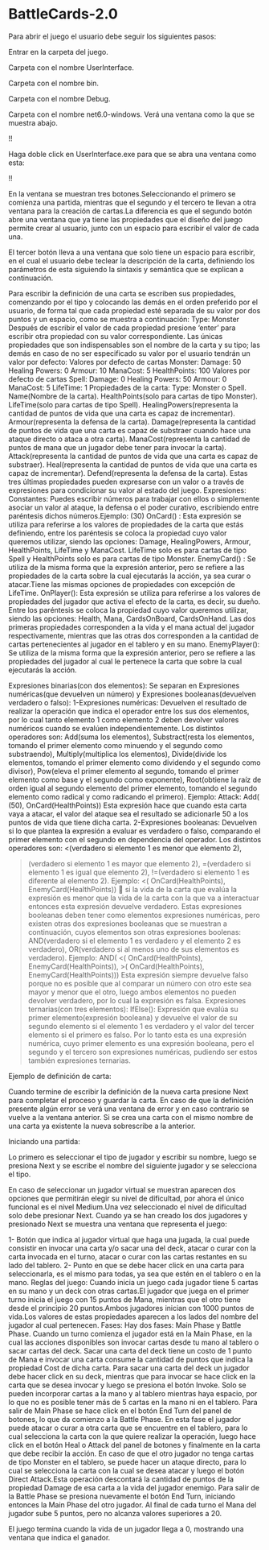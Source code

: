 # BattleCards-2.0
Para abrir el juego el usuario debe seguir los siguientes pasos:

Entrar en la carpeta del juego.

Carpeta con el nombre UserInterface.

Carpeta con el nombre bin.

Carpeta con el nombre Debug.

Carpeta con el nombre net6.0-windows. Verá una ventana como la que se muestra abajo.
 
!!
 
Haga doble click en UserInterface.exe para que se abra una ventana como esta:

 !!
 
En la ventana se muestran tres botones.Seleccionando el primero se comienza una partida, mientras que el segundo y el tercero te llevan a otra ventana para la creación de cartas.La diferencia es que el segundo botón abre una ventana que ya tiene las propiedades que el diseño del juego permite crear al usuario, junto con un espacio para escribir el valor de cada una.
 
El tercer botón lleva a una ventana que solo tiene un espacio para escribir, en el cual el usuario debe teclear la descripción de la carta, definiendo los parámetros de esta siguiendo la sintaxis y semántica que se explican a continuación.
 
Para escribir la definición de una carta se escriben sus propiedades, comenzando por el tipo y colocando las demás en el orden preferido por el usuario, de forma tal que cada propiedad esté separada de su valor por dos puntos y un espacio, como se muestra a continuación: 
Type: Monster
Después de escribir el valor de cada propiedad presione ‘enter’ para escribir otra propiedad con su valor correspondiente. Las únicas propiedades que son indispensables son el nombre de la carta y su tipo; las demás en caso de no ser especificado su valor por el usuario tendrán un valor por defecto:
Valores por defecto de cartas Monster:
Damage: 50
Healing Powers: 0
Armour: 10
ManaCost: 5
HealthPoints: 100
Valores por defecto de cartas Spell:
Damage: 0
Healing Powers: 50
Armour: 0
ManaCost: 5
LifeTime: 1
Propiedades de la carta:
Type: Monster  o   Spell.
Name(Nombre de la carta). 
HealthPoints(solo para cartas de tipo Monster).
LifeTime(solo para cartas de tipo Spell).
HealingPowers(representa la cantidad de puntos de vida que una carta es capaz de incrementar). 
Armour(representa la defensa de la carta).
Damage(representa la cantidad de puntos de vida que una carta es capaz de substraer cuando hace una ataque directo o ataca a otra carta).
ManaCost(representa la cantidad de puntos de mana que un jugador debe tener para invocar la carta).
Attack(representa la cantidad de puntos de vida que una carta es capaz de substraer).
Heal(representa la cantidad de puntos de vida que una carta es capaz de incrementar). 
Defend(representa la defensa de la carta).
Estas tres últimas propiedades pueden expresarse con un valor o a través de expresiones para condicionar su valor al estado del juego.
Expresiones:
Constantes: Puedes escribir números para trabajar con ellos o simplemente asociar un valor al ataque, la defensa o el poder curativo, escribiendo entre paréntesis dichos números.Ejemplo: (30)
OnCard() : Esta expresión se utiliza para referirse a los valores de propiedades de la carta que estás definiendo, entre los paréntesis se coloca la propiedad cuyo valor queremos utilizar, siendo las opciones: Damage, HealingPowers, Armour, HealthPoints, LifeTime y ManaCost.
 LifeTime solo es para cartas de tipo Spell y HealthPoints solo es para cartas de tipo Monster.
EnemyCard() : Se utiliza de la misma forma que la expresión anterior, pero se refiere a las propiedades de la carta sobre la cual ejecutarás la acción, ya sea curar o atacar.Tiene las mismas opciones de propiedades con excepción de LifeTime.
OnPlayer(): Esta expresión se utiliza para referirse a los valores de propiedades del jugador que activa el efecto de la carta, es decir, su dueño. Entre los paréntesis se coloca la propiedad cuyo valor queremos utilizar, siendo las opciones: Health, Mana, CardsOnBoard, CardsOnHand. Las dos primeras propiedades corresponden a la vida y el mana actual del jugador respectivamente, mientras que las otras dos corresponden a la cantidad de cartas pertenecientes al jugador en el tablero y en su mano.
EnemyPlayer(): Se utiliza de la misma forma que la expresión anterior, pero se refiere a las propiedades del jugador al cual le pertenece la carta que sobre la cual ejecutarás la acción.

Expresiones binarias(con dos elementos):
Se separan en Expresiones numéricas(que devuelven un número) y Expresiones booleanas(devuelven verdadero o falso):
1-Expresiones numéricas:
Devuelven el resultado de realizar la operación que indica el operador entre los sus dos elementos, por lo cual tanto elemento 1 como elemento 2 deben devolver valores numéricos cuando se evalúen independientemente.
Los distintos operadores son: 
Add(suma los elementos), 
Substract(resta los elementos, tomando el primer elemento como minuendo y el segundo como substraendo), 
Multiply(multiplica los elementos), 
Divide(divide los elementos, tomando el primer elemento como dividendo y el segundo como divisor), 
Pow(eleva el primer elemento al segundo, tomando el primer elemento como base y el segundo como exponente),
 Root(obtiene la raíz de orden igual al segundo elemento del primer elemento, tomando el segundo elemento como radical y como radicando el primero).
Ejemplo: Attack: Add( (50), OnCard(HealthPoints))
Esta expresión hace que cuando esta carta vaya a atacar, el valor del ataque sea el resultado se adicionarle 50 a los puntos de vida que tiene dicha carta.
2-Expresiones booleanas:
Devuelven si lo que plantea la expresión a evaluar es verdadero o falso, comparando el primer elemento con el segundo en dependencia del operador.
Los distintos operadores son:
<(verdadero si elemento 1 es menor que elemento 2),
>(verdadero si elemento 1 es mayor que elemento 2),
=(verdadero si elemento 1 es igual que elemento 2),
!=(verdadero si elemento 1 es diferente al elemento 2).
Ejemplo:
<( OnCard(HealthPoints), EnemyCard(HealthPoints))  si la vida de la carta que evalúa la expresión es menor que la vida de la carta con la que va a interactuar entonces esta expresión devuelve verdadero.
Estas expresiones booleanas deben tener como elementos expresiones numéricas, pero existen otras dos expresiones booleanas que se muestran a continuación, cuyos elementos son otras expresiones boolenas:
AND(verdadero si el elemento 1 es verdadero y el elemento 2 es verdadero),
OR(verdadero si al menos uno de sus elementos es verdadero).
Ejemplo:
AND( <( OnCard(HealthPoints), EnemyCard(HealthPoints)), >( OnCard(HealthPoints), EnemyCard(HealthPoints)))
Esta expresión siempre devuelve falso porque no es posible que al comparar un número con otro este sea mayor y menor que el otro, luego ambos elementos no pueden devolver verdadero, por lo cual la expresión es falsa.
Expresiones ternarias(con tres elementos):
IfElse(): Expresión que evalúa su primer elemento(expresión booleana) y devuelve el valor de su segundo elemento si el elemento 1 es verdadero y el valor del tercer elemento si el primero es falso. Por lo tanto esta es una expresión numérica, cuyo primer elemento es una expresión booleana, pero el segundo y el tercero son expresiones numéricas, pudiendo ser estos también expresiones ternarias.
 
Ejemplo de definición de carta:

 
Cuando termine de escribir la definición de la nueva carta presione Next para completar el proceso y guardar la carta. En caso de que la definición presente algún error se verá una ventana de error y en caso contrario se vuelve a la ventana anterior. Si se crea una carta con el mismo nombre de una carta ya existente la nueva sobrescribe a la anterior.

Iniciando una partida:
 
Lo primero es seleccionar el tipo de jugador y escribir su nombre, luego se presiona Next y se escribe el nombre del siguiente jugador y se selecciona el tipo.
 
En caso de seleccionar un jugador virtual se muestran aparecen dos opciones que permitirán elegir su nivel de dificultad, por ahora el único funcional es el nivel Medium.Una vez seleccionado el nivel de dificultad solo debe presionar Next. Cuando ya se han creado los dos jugadores y presionado Next se muestra una ventana que representa el juego:

 


1-	Botón que indica al jugador virtual que haga una jugada, la cual puede consistir en invocar una carta y/o sacar una del deck, atacar o curar con la carta invocada en el turno, atacar o curar con las cartas restantes en su lado del tablero.
2-	Punto en que se debe hacer click en una carta para seleccionarla, es el mismo para todas, ya sea que estén en el tablero o en la mano.
Reglas del juego:
Cuando inicia un juego cada jugador tiene 5 cartas en su mano y un deck con otras cartas.El jugador que juega en el primer turno inicia el juego con 15 puntos de Mana, mientras que el otro tiene desde el principio 20 puntos.Ambos jugadores inician con 1000 puntos de vida.Los valores de estas propiedades aparecen a los lados del nombre del jugador al cual pertenecen.
Fases:
Hay dos fases: Main Phase y Battle Phase.
Cuando un turno comienza el jugador está en la Main Phase, en la cual las acciones disponibles son invocar cartas desde tu mano al tablero o sacar cartas del deck. Sacar una carta del deck tiene un costo de 1 punto de Mana e invocar una carta consume la cantidad de puntos que indica la propiedad Cost de dicha carta. Para sacar una carta del deck un jugador debe hacer click en su deck, mientras que para invocar se hace click en la carta que se desea invocar y luego se presiona el botón Invoke.
Solo se pueden incorporar cartas a la mano y al tablero mientras haya espacio, por lo que no es posible tener más de 5 cartas en la mano ni en el tablero.
Para salir de Main Phase se hace click en el botón End Turn del panel de botones, lo que da comienzo a la Battle Phase. En esta fase el jugador puede atacar o curar a otra carta que se encuentre en el tablero, para lo cual selecciona la carta con la que quiere realizar la operación, luego hace click en el botón Heal o Attack del panel de botones y finalmente en la carta que debe recibir la acción. En caso de que el otro jugador no tenga cartas de tipo Monster en el tablero, se puede hacer un ataque directo, para lo cual se selecciona la carta con la cual se desea atacar y luego el botón Direct Attack.Esta operación descontará la cantidad de puntos de la propiedad Damage de esa carta a la vida del jugador enemigo. Para salir de la Battle Phase se presiona nuevamente el botón End Turn, iniciando entonces la Main Phase del otro jugador. Al final de cada turno el Mana del jugador sube 5 puntos, pero no alcanza valores superiores a 20.
 









El juego termina cuando la vida de un jugador llega a 0, mostrando una ventana que indica el ganador.
 














